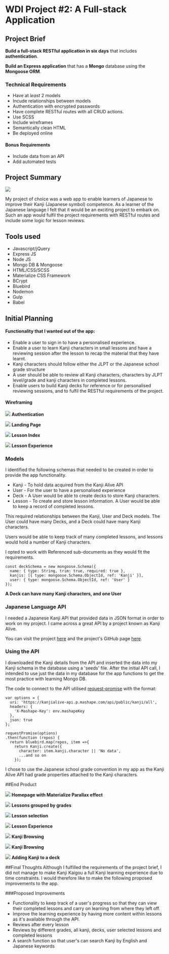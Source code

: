 # WDI Project #2: A Full-stack Application

## Project Brief

**Build a full-stack RESTful application in six days** that includes **authentication**.

**Build an Express application** that has a **Mongo** database using the **Mongoose ORM**.

### Technical Requirements

* Have at _least_ 2 models
* Incude relationships between models
* Authentication with encrypted passwords
* Have complete RESTful routes with all CRUD actions.
* Use SCSS
* Include wireframes
* Semantically clean HTML
* Be deployed online

#### Bonus Requirements
* Include data from an API
* Add automated tests


## Project Summary

![](https://cloud.githubusercontent.com/assets/15388548/25508432/e3a26e34-2ba9-11e7-9b61-f1b51480fc38.png)

My project of choice was a web app to enable learners of Japanese to improve their Kanji (Japanese symbol) competence. As a learner of the Japanese language I felt that it would be an exciting project to embark on. Such an app would fulfil the project requirements with RESTful routes and include some logic for lesson reviews.

## Tools used
* Javascript/jQuery
* Express JS
* Node JS
* Mongo DB & Mongoose
* HTML/CSS/SCSS
* Materialize CSS Framework
* BCrypt
* Bluebird
* Nodemon
* Gulp
* Babel

## Initial Planning
#### Functionality that I wanted out of the app:
* Enable a user to sign in to have a personalised experience.
* Enable a user to learn Kanji characters in small lessons and have a reviewing session after the lesson to recap the material that they have learnt.
* Kanji characters should follow either the JLPT or the Japanese school grade structure
* A user should be able to review all Kanji characters, characters by JLPT level/grade and kanji characters in completed lessons.
* Enable users to build Kanji decks for reference or for personalised reviewing sessions, and to fulfil the RESTful requirements of the project.

#### Wireframing

![](https://cloud.githubusercontent.com/assets/15388548/25507046/b5716b26-2ba1-11e7-8a79-454fcac611a2.png)
**Authentication**

![](https://cloud.githubusercontent.com/assets/15388548/25507100/fa97bc3c-2ba1-11e7-942a-073656b50910.png)
**Landing Page**

![](https://cloud.githubusercontent.com/assets/15388548/25507116/13a868de-2ba2-11e7-9bc4-ae36134781d9.png)
**Lesson Index**

![](https://cloud.githubusercontent.com/assets/15388548/25507146/466f4cec-2ba2-11e7-868c-3c166a12c47c.png)
**Lesson Experience**

### Models
I identified the following schemas that needed to be created in order to provide the app functionality.

* Kanji - To hold data acquired from the Kanji Alive API
* User - For the user to have a personalised experience
* Deck - A User would be able to create decks to store Kanji characters.
* Lesson - To create and store lesson information. A User would be able to keep a record of completed lessons.

This required relationships between the Kanji, User and Deck models. The User could have many Decks, and a Deck could have many Kanji characters.

Users would be able to keep track of many completed lessons, and lessons would hold a number of Kanji characters.

I opted to work with Referenced sub-documents as they would fit the requirements.

```
const deckSchema = new mongoose.Schema({
  name: { type: String, trim: true, required: true },
  kanjis: [{ type: mongoose.Schema.ObjectId, ref: 'Kanji' }],
  user: { type: mongoose.Schema.ObjectId, ref: 'User' }
});
```
**A Deck can have many Kanji characters, and one User**
### Japanese Language API
I needed a Japanese Kanji API that provided data in JSON format in order to work on my project. I came across a great API by a project known as Kanji Alive.

You can visit the project [here](https://app.kanjialive.com/search) and the project's GitHub page [here](https://github.com/kanjialive/data-media).

### Using the API

I downloaded the Kanji details from the API and inserted the data into my Kanji schema in the database using a 'seeds' file. After the initial API call, I intended to use just the data in my database for the app functions to get the most practice with learning Mongo DB.

The code to connect to the API utilised [request-promise](https://github.com/request/request-promise) with the format:

```
var options = {
  uri: 'https://kanjialive-api.p.mashape.com/api/public/kanji/all',
  headers: {
    'X-Mashape-Key': env.mashapeKey
  },
  json: true
};

requestPromise(options)
.then(function (repos) {
  return bluebird.map(repos, item =>{
    return Kanji.create({
      character: item.kanji.character || 'No data',
      ...and so on
    }); 
```
I chose to use the Japanese school grade convention in my app as the Kanji Alive API had grade properties attached to the Kanji characters.

##End Product

![](https://cloud.githubusercontent.com/assets/15388548/25508432/e3a26e34-2ba9-11e7-9b61-f1b51480fc38.png)
**Homepage with Materialize Parallax effect**

![](https://cloud.githubusercontent.com/assets/15388548/25508600/13b2156a-2bab-11e7-921d-a178fc423e58.png)
**Lessons grouped by grades**

![](https://cloud.githubusercontent.com/assets/15388548/25508671/a5dc1b70-2bab-11e7-94ef-19f9eb37720a.png)
**Lesson selection**

![](https://cloud.githubusercontent.com/assets/15388548/25508687/d70a430c-2bab-11e7-9f1c-ab41110edf12.png)
**Lesson Experience**

![](https://cloud.githubusercontent.com/assets/15388548/25508731/123d964a-2bac-11e7-91b8-8efef657178e.png)
**Kanji Browsing**

![](https://cloud.githubusercontent.com/assets/15388548/25508761/36252f3c-2bac-11e7-8d31-1f245cc2e70d.png)
**Kanji Browsing**

![](https://cloud.githubusercontent.com/assets/15388548/25508787/69061754-2bac-11e7-857d-a674f80c759a.png)
**Adding Kanji to a deck**

##Final Thoughts
Although I fulfilled the requirements of the project brief, I did not manage to make Kanji Kaigou a full Kanji learning experience due to time constraints. I would therefore like to make the following proposed improvements to the app.

###Proposed Improvements

* Functionality to keep track of a user's progress so that they can view their completed lessons and carry on learning from where they left off.
* Improve the learning experience by having more content within lessons as it's available through the API.
* Reviews after every lesson
* Reviews by different grades, all kanji, decks, user selected lessons and completed lessons
* A search function so that user's can search Kanji by English and Japanese keywords